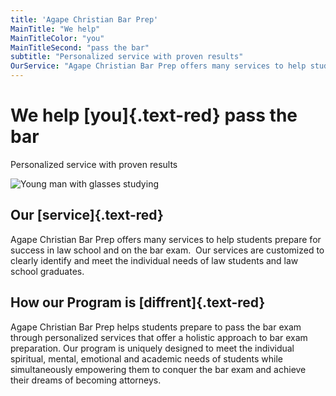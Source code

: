 ```yaml
---
title: 'Agape Christian Bar Prep'
MainTitle: "We help"
MainTitleColor: "you"
MainTitleSecond: "pass the bar"
subtitle: "Personalized service with proven results"
OurService: "Agape Christian Bar Prep offers many services to help students prepare for success in law school and on the bar exam.  Our services are customized to clearly identify and meet the individual needs of law students and law school graduates."
---
```


# We help [you]{.text-red} pass the bar

Personalized service with proven results

![Young man with glasses studying](https://ik.imagekit.io/cpds/Agape_Christian/HeroImageMd_7IJG72IBh.png?updatedAt=1688698892851)

## Our [service]{.text-red}

Agape Christian Bar Prep offers many services to help students prepare for success in law school and on the bar exam.  Our services are customized to clearly identify and meet the individual needs of law students and law school graduates.

## How our Program is [diffrent]{.text-red}

Agape Christian Bar Prep helps students prepare to pass the bar exam through personalized services that offer a holistic approach to bar exam preparation. Our program is uniquely designed to meet the individual spiritual, mental, emotional and academic needs of students while simultaneously empowering them to conquer the bar exam and achieve their dreams of becoming attorneys.
